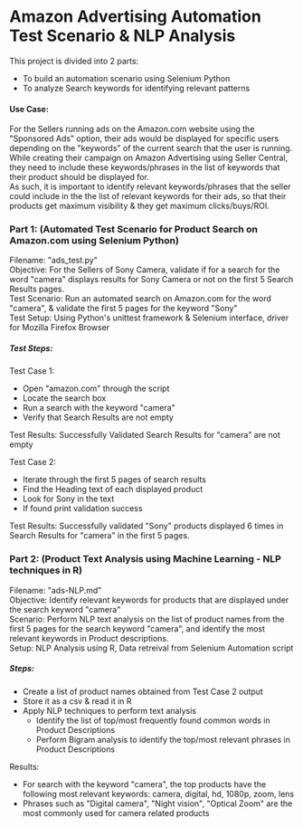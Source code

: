 # Amazon Advertising Automation Test Scenario & NLP Analysis
This project is divided into 2 parts:
- To build an automation scenario using Selenium Python
- To analyze Search keywords for identifying relevant patterns

#### Use Case:
For the Sellers running ads on the Amazon.com website using the "Sponsored Ads" option, their ads would be displayed for specific users depending on the "keywords" of the current search that the user is running. <br>
While creating their campaign on Amazon Advertising using Seller Central, they need to include these keywords/phrases in the list of keywords that their product should be displayed for. <br>
As such, it is important to identify relevant keywords/phrases that the seller could include in the the list of relevant keywords for their ads, so that their products get maximum visibility & they get maximum clicks/buys/ROI.



### Part 1: (Automated Test Scenario for Product Search on Amazon.com using Selenium Python)
Filename: "ads_test.py" <br>
Objective: For the Sellers of Sony Camera, validate if for a search for the word "camera" displays results for Sony Camera or not on the first 5 Search Results pages. <br>
Test Scenario: Run an automated search on Amazon.com for the word "camera", & validate the first 5 pages for the keyword "Sony" <br>
Test Setup: Using Python's unittest framework & Selenium interface, driver for Mozilla Firefox Browser <br>
##### Test Steps: 
Test Case 1:
- Open "amazon.com" through the script
- Locate the search box
- Run a search with the keyword "camera"
- Verify that Search Results are not empty <br>

Test Results: Successfully Validated Search Results for "camera" are not empty


Test Case 2:
- Iterate through the first 5 pages of search results
- Find the Heading text of each displayed product
- Look for Sony in the text
- If found print validation success <br>

Test Results: Successfully validated "Sony" products displayed 6 times in Search Results for "camera" in the first 5 pages.

### Part 2: (Product Text Analysis using Machine Learning - NLP techniques in R)
Filename: "ads-NLP.md" <br>
Objective: Identify relevant keywords for products that are displayed under the search keyword "camera" <br>
Scenario: Perform NLP text analysis on the list of product names from the first 5 pages for the search keyword "camera", and identify the most relevant keywords in Product descriptions. <br>
Setup: NLP Analysis using R, Data retreival from Selenium Automation script <br>
##### Steps:
- Create a list of product names obtained from Test Case 2 output
- Store it as a csv & read it in R
- Apply NLP techniques to perform text analysis
  - Identify the list of top/most frequently found common words in Product Descriptions
  - Perform Bigram analysis to identify the top/most relevant phrases in Product Descriptions <br>

Results: 
- For search with the keyword "camera", the top products have the following most relevant keywords: camera, digital, hd, 1080p, zoom, lens
- Phrases such as "Digital camera", "Night vision", "Optical Zoom" are the most commonly used for camera related products

 

